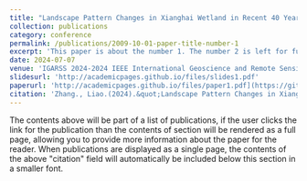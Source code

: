 ```yaml
---
title: "Landscape Pattern Changes in Xianghai Wetland in Recent 40 Years"
collection: publications
category: conference
permalink: /publications/2009-10-01-paper-title-number-1
excerpt: 'This paper is about the number 1. The number 2 is left for future work.'
date: 2024-07-07
venue: 'IGARSS 2024-2024 IEEE International Geoscience and Remote Sensing Symposium'
slidesurl: 'http://academicpages.github.io/files/slides1.pdf'
paperurl: 'http://academicpages.github.io/files/paper1.pdf](https://github.com/GISerFrank/bowenliao.github.io/blob/652ca956884a0975fbed4bc2475f80569e2c719d/files/The_Dynamic_Changes_of_Landscape_Connectivity_in_Momoge_Wetland_based_on_Long_Time_Series_Remote_Sensing_Data.pdf'
citation: 'Zhang., Liao.(2024).&quot;Landscape Pattern Changes in Xianghai Wetland in Recent 40 Years.&quot; <i>IGARSS 2024</i>. 5474-5477.'
---
```


The contents above will be part of a list of publications, if the user clicks the link for the publication than the contents of section will be rendered as a full page, allowing you to provide more information about the paper for the reader. When publications are displayed as a single page, the contents of the above "citation" field will automatically be included below this section in a smaller font.
